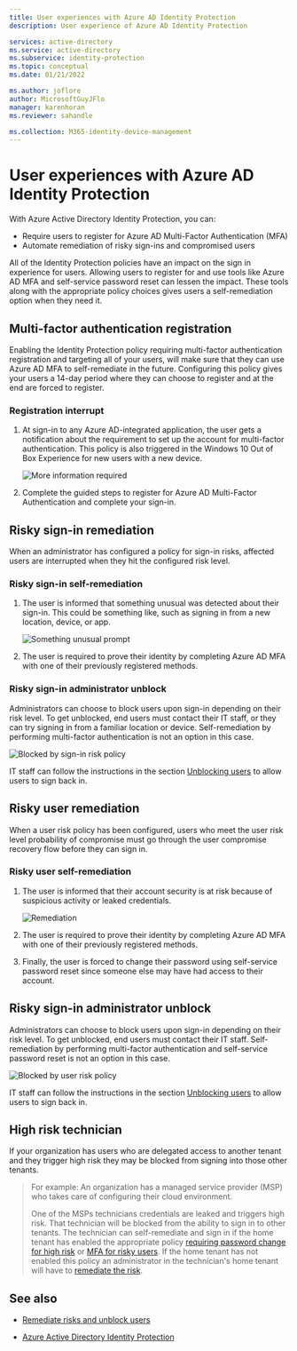 ```yaml
---
title: User experiences with Azure AD Identity Protection
description: User experience of Azure AD Identity Protection

services: active-directory
ms.service: active-directory
ms.subservice: identity-protection
ms.topic: conceptual
ms.date: 01/21/2022

ms.author: joflore
author: MicrosoftGuyJFlo
manager: karenhoran
ms.reviewer: sahandle

ms.collection: M365-identity-device-management
---
```

# User experiences with Azure AD Identity Protection

With Azure Active Directory Identity Protection, you can:

* Require users to register for Azure AD Multi-Factor Authentication (MFA)
* Automate remediation of risky sign-ins and compromised users

All of the Identity Protection policies have an impact on the sign in experience for users. Allowing users to register for and use tools like Azure AD MFA and self-service password reset can lessen the impact. These tools along with the appropriate policy choices gives users a self-remediation option when they need it.

## Multi-factor authentication registration

Enabling the Identity Protection policy requiring multi-factor authentication registration and targeting all of your users, will make sure that they can use Azure AD MFA to self-remediate in the future. Configuring this policy gives your users a 14-day period where they can choose to register and at the end are forced to register.

### Registration interrupt

1. At sign-in to any Azure AD-integrated application, the user gets a notification about the requirement to set up the account for multi-factor authentication. This policy is also triggered in the Windows 10 Out of Box Experience for new users with a new device.
   
    ![More information required](./media/concept-identity-protection-user-experience/identity-protection-experience-more-info-mfa.png)

1. Complete the guided steps to register for Azure AD Multi-Factor Authentication and complete your sign-in.

## Risky sign-in remediation

When an administrator has configured a policy for sign-in risks, affected users are interrupted when they hit the configured risk level. 

### Risky sign-in self-remediation

1. The user is informed that something unusual was detected about their sign-in. This could be something like, such as signing in from a new location, device, or app.
   
    ![Something unusual prompt](./media/concept-identity-protection-user-experience/120.png)

1. The user is required to prove their identity by completing Azure AD MFA with one of their previously registered methods. 

### Risky sign-in administrator unblock

Administrators can choose to block users upon sign-in depending on their risk level. To get unblocked, end users must contact their IT staff, or they can try signing in from a familiar location or device. Self-remediation by performing multi-factor authentication is not an option in this case.

![Blocked by sign-in risk policy](./media/concept-identity-protection-user-experience/200.png)

IT staff can follow the instructions in the section [Unblocking users](howto-identity-protection-remediate-unblock.md#unblocking-based-on-sign-in-risk) to allow users to sign back in.

## Risky user remediation

When a user risk policy has been configured, users who meet the user risk level probability of compromise must go through the user compromise recovery flow before they can sign in. 

### Risky user self-remediation

1. The user is informed that their account security is at risk because of suspicious activity or leaked credentials.
   
    ![Remediation](./media/concept-identity-protection-user-experience/101.png)

1. The user is required to prove their identity by completing Azure AD MFA with one of their previously registered methods. 
1. Finally, the user is forced to change their password using self-service password reset since someone else may have had access to their account.

## Risky sign-in administrator unblock

Administrators can choose to block users upon sign-in depending on their risk level. To get unblocked, end users must contact their IT staff. Self-remediation by performing multi-factor authentication and self-service password reset is not an option in this case.

![Blocked by user risk policy](./media/concept-identity-protection-user-experience/104.png)

IT staff can follow the instructions in the section [Unblocking users](howto-identity-protection-remediate-unblock.md#unblocking-based-on-user-risk) to allow users to sign back in.

## High risk technician

If your organization has users who are delegated access to another tenant and they trigger high risk they may be blocked from signing into those other tenants. 

> For example: An organization has a managed service provider (MSP) who takes care of configuring their cloud environment. 
> 
> One of the MSPs technicians credentials are leaked and triggers high risk. That technician will be blocked from the ability to sign in to other tenants. 
> The technician can self-remediate and sign in if the home tenant has enabled the appropriate policy [requiring password change for high risk](../conditional-access/howto-conditional-access-policy-risk-user.md) or [MFA for risky users](../conditional-access/howto-conditional-access-policy-risk.md). 
> If the home tenant has not enabled this policy an administrator in the technician's home tenant will have to [remediate the risk](howto-identity-protection-remediate-unblock.md#remediation).



## See also

- [Remediate risks and unblock users](howto-identity-protection-remediate-unblock.md)

- [Azure Active Directory Identity Protection](./overview-identity-protection.md)